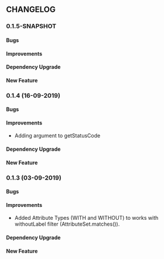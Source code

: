## CHANGELOG

### 0.1.5-SNAPSHOT
#### Bugs

#### Improvements

#### Dependency Upgrade

#### New Feature

### 0.1.4 (16-09-2019)
#### Bugs

#### Improvements
* Adding argument to getStatusCode

#### Dependency Upgrade

#### New Feature



### 0.1.3 (03-09-2019)
#### Bugs

#### Improvements
  * Added Attribute Types (WITH and WITHOUT) to works with withoutLabel filter (AttributeSet.matches()).

#### Dependency Upgrade

#### New Feature

